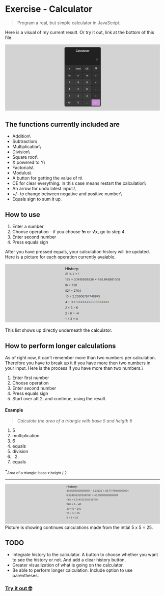 # Exercise - Calculator

> Program a real, but simple calculator in JavaScript.

Here is a visual of my current result. Or try it out, link at the bottom of this file.

![Calculator](/img/calculator.png)

 ## The functions currently included are
 - Addition\
 - Subtraction\
 - Multiplication\
 - Division\
 - Square root\
 - X powered to Y\
 - Factorials\
 - Modulus\
 - A button for getting the value of π\
 - CE for clear everything. In this case means restart the calculation\
 - An arrow for undo latest input.\
 - +/- to change between negative and positive number\
 - Equals sign to sum it up.


## How to use
1. Enter a number
2. Choose operation - if you choose **!n** or **√x**, go to step 4.
3. Enter second number
4. Press equals sign  

After you have pressed equals, your calculation history will be updated. Here is a picture for each operation currently avaiable. 

![History](/img/history-demo.png)

This list shows up directly underneath the calculator.

## How to perform longer calculations
As of right now, it can't remember more than two numbers per calculation. Therefore you have to break up it if you have more then two numbers in your input. 
Here is the process if you have more than two numbers.\
1. Enter first number
2. Choose operation
3. Enter second number
4. Press equals sign
5. Start over att 2. and continue, using the result.


#### Example
> *Calculate the area of a triangle with base 5 and heigth 6*
1. 5
2. multiplication
3. 6
4. equals
5. division
6. 2.
7. equals

*<sub>Area of a triangle: base x height / 2</sub>

___

![Picture](/img/last_result.png)
Picture is showing continues calculations made from the intial 5 x 5 = 25.

## TODO
- Integrate history to the calculator. A button to choose whether you want to see the history or not. And add a clear history button.
- Greater visualization of what is going on the calculator.
- Be able to perform longer calculation. Include option to use parentheses.

### [Try it out 🤓](https://sockulags.github.io/Lexicon_JS_Calculator/)